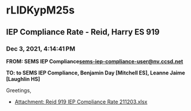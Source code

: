 # rLIDKypM25s
## IEP Compliance Rate - Reid, Harry ES 919
### Dec 3, 2021, 4:14:41 PM
**FROM: SEMS IEP Compliance<sems-iep-compliance-user@nv.ccsd.net>**

**TO: to SEMS IEP Compliance, Benjamin Day [Mitchell ES], Leanne Jaime [Laughlin HS]**


Greetings,  





* [Attachment: Reid 919 IEP Compliance Rate 211203.xlsx](rLIDKypM25s-attachment-1.xlsx)
